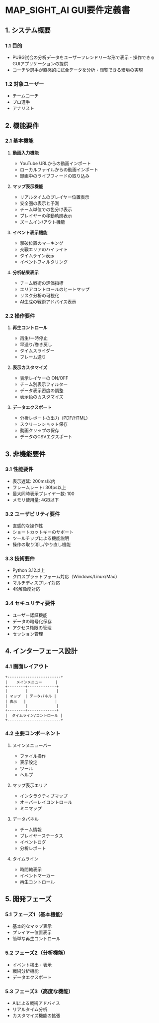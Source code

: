 # MAP_SIGHT_AI GUI要件定義書

## 1. システム概要

### 1.1 目的
- PUBG試合の分析データをユーザーフレンドリーな形で表示・操作できるGUIアプリケーションの提供
- コーチや選手が直感的に試合データを分析・閲覧できる環境の実現

### 1.2 対象ユーザー
- チームコーチ
- プロ選手
- アナリスト

## 2. 機能要件

### 2.1 基本機能
1. **動画入力機能**
   - YouTube URLからの動画インポート
   - ローカルファイルからの動画インポート
   - 録画中のライブフィードの取り込み

2. **マップ表示機能**
   - リアルタイムのプレイヤー位置表示
   - 安全圏の表示と予測
   - チーム単位での色分け表示
   - プレイヤーの移動軌跡表示
   - ズームイン/アウト機能

3. **イベント表示機能**
   - 撃破位置のマーキング
   - 交戦エリアのハイライト
   - タイムライン表示
   - イベントフィルタリング

4. **分析結果表示**
   - チーム戦術の評価指標
   - エリアコントロールのヒートマップ
   - リスク分析の可視化
   - AI生成の戦術アドバイス表示

### 2.2 操作要件
1. **再生コントロール**
   - 再生/一時停止
   - 早送り/巻き戻し
   - タイムスライダー
   - フレーム送り

2. **表示カスタマイズ**
   - 表示レイヤーの ON/OFF
   - チーム別表示フィルター
   - データ表示密度の調整
   - 表示色のカスタマイズ

3. **データエクスポート**
   - 分析レポートの出力（PDF/HTML）
   - スクリーンショット保存
   - 動画クリップの保存
   - データのCSVエクスポート

## 3. 非機能要件

### 3.1 性能要件
- 表示遅延: 200ms以内
- フレームレート: 30fps以上
- 最大同時表示プレイヤー数: 100
- メモリ使用量: 4GB以下

### 3.2 ユーザビリティ要件
- 直感的な操作性
- ショートカットキーのサポート
- ツールチップによる機能説明
- 操作の取り消し/やり直し機能

### 3.3 技術要件
- Python 3.12以上
- クロスプラットフォーム対応（Windows/Linux/Mac）
- マルチディスプレイ対応
- 4K解像度対応

### 3.4 セキュリティ要件
- ユーザー認証機能
- データの暗号化保存
- アクセス権限の管理
- セッション管理

## 4. インターフェース設計

### 4.1 画面レイアウト
```
+------------------------+
|    メインメニュー      |
+--------+-------------+
|        |             |
| マップ  | データパネル |
| 表示   |             |
|        |             |
+--------+-------------+
|  タイムライン/コントロール |
+------------------------+
```

### 4.2 主要コンポーネント
1. メインメニューバー
   - ファイル操作
   - 表示設定
   - ツール
   - ヘルプ

2. マップ表示エリア
   - インタラクティブマップ
   - オーバーレイコントロール
   - ミニマップ

3. データパネル
   - チーム情報
   - プレイヤーステータス
   - イベントログ
   - 分析レポート

4. タイムライン
   - 時間軸表示
   - イベントマーカー
   - 再生コントロール

## 5. 開発フェーズ

### 5.1 フェーズ1（基本機能）
- 基本的なマップ表示
- プレイヤー位置表示
- 簡単な再生コントロール

### 5.2 フェーズ2（分析機能）
- イベント検出・表示
- 戦術分析機能
- データエクスポート

### 5.3 フェーズ3（高度な機能）
- AIによる戦術アドバイス
- リアルタイム分析
- カスタマイズ機能の拡張 